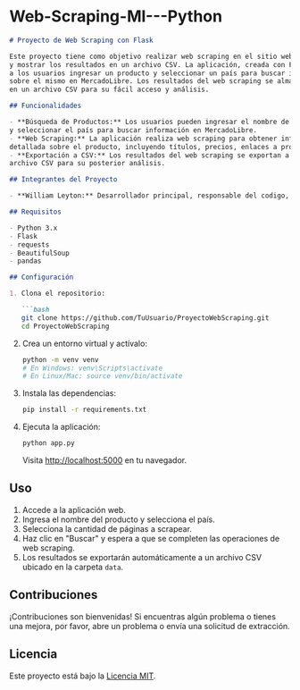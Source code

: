 # Web-Scraping-Ml---Python

```markdown
# Proyecto de Web Scraping con Flask

Este proyecto tiene como objetivo realizar web scraping en el sitio web de MercadoLibre
y mostrar los resultados en un archivo CSV. La aplicación, creada con Flask, permite
a los usuarios ingresar un producto y seleccionar un país para buscar información
sobre el mismo en MercadoLibre. Los resultados del web scraping se almacenan
en un archivo CSV para su fácil acceso y análisis.

## Funcionalidades

- **Búsqueda de Productos:** Los usuarios pueden ingresar el nombre de un producto
y seleccionar el país para buscar información en MercadoLibre.
- **Web Scraping:** La aplicación realiza web scraping para obtener información
detallada sobre el producto, incluyendo títulos, precios, enlaces a productos y enlaces a imágenes.
- **Exportación a CSV:** Los resultados del web scraping se exportan a un
archivo CSV para su posterior análisis.

## Integrantes del Proyecto

- **William Leyton:** Desarrollador principal, responsable del codigo, la implementación del web scraping y la lógica de la aplicación.

## Requisitos

- Python 3.x
- Flask
- requests
- BeautifulSoup
- pandas

## Configuración

1. Clona el repositorio:

   ```bash
   git clone https://github.com/TuUsuario/ProyectoWebScraping.git
   cd ProyectoWebScraping
   ```

2. Crea un entorno virtual y actívalo:

   ```bash
   python -m venv venv
   # En Windows: venv\Scripts\activate
   # En Linux/Mac: source venv/bin/activate
   ```

3. Instala las dependencias:

   ```bash
   pip install -r requirements.txt
   ```

4. Ejecuta la aplicación:

   ```bash
   python app.py
   ```

   Visita [http://localhost:5000](http://localhost:5000) en tu navegador.

## Uso

1. Accede a la aplicación web.
2. Ingresa el nombre del producto y selecciona el país.
3. Selecciona la cantidad de páginas a scrapear.
4. Haz clic en "Buscar" y espera a que se completen las operaciones de web scraping.
5. Los resultados se exportarán automáticamente a un archivo CSV ubicado en la carpeta `data`.

## Contribuciones

¡Contribuciones son bienvenidas! Si encuentras algún problema o tienes una mejora, por favor, abre un problema o envía una solicitud de extracción.

## Licencia

Este proyecto está bajo la [Licencia MIT](LICENSE).
```

